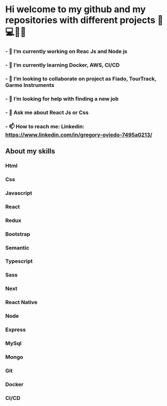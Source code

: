 # Hi welcome to my github and my repositories with different projects 👋 💻🧑‍💻

### - 🔭 I’m currently working on Reac Js and Node js
### - 🌱 I’m currently learning Docker, AWS, CI/CD
### - 👯 I’m looking to collaborate on project as Fiado, TourTrack, Garmo Instruments
### - 🤔 I’m looking for help with finding a new job
### - 💬 Ask me about React Js or Css
### - 📫 How to reach me: Linkedin: https://www.linkedin.com/in/gregory-oviedo-7495a0213/

## About my skills
### Html <img src="https://github.com/gregoryoviedo/portfolio/blob/main/assets/skills/html.png" width="16" />
### Css <img src="https://github.com/gregoryoviedo/portfolio/blob/main/assets/skills/css.png" width="16" />
### Javascript <img src="https://github.com/gregoryoviedo/portfolio/blob/main/assets/skills/javascript.png" width="16" />
### React <img src="https://github.com/gregoryoviedo/portfolio/blob/main/assets/skills/react.png" width="16" />
### Redux <img src="https://github.com/gregoryoviedo/portfolio/blob/main/assets/skills/redux.png" width="16" />

### Bootstrap <img src="https://github.com/gregoryoviedo/portfolio/blob/main/assets/skills/bootstrap.png" width="16" />
### Semantic <img src="https://github.com/gregoryoviedo/portfolio/blob/main/assets/skills/semantic.png" width="16" />
### Typescript <img src="https://github.com/gregoryoviedo/portfolio/blob/main/assets/skills/typescript.png" width="16" />
### Sass <img src="https://github.com/gregoryoviedo/portfolio/blob/main/assets/skills/sass.png" width="16" />
### Next <img src="https://github.com/gregoryoviedo/portfolio/blob/main/assets/skills/next.png" width="16" />

### React Native<img src="https://github.com/gregoryoviedo/portfolio/blob/main/assets/skills/react.png" width="16" />
### Node <img src="https://github.com/gregoryoviedo/portfolio/blob/main/assets/skills/node.png" width="16" />
### Express <img src="https://github.com/gregoryoviedo/portfolio/blob/main/assets/skills/express.png" width="16" />
### MySql <img src="https://github.com/gregoryoviedo/portfolio/blob/main/assets/skills/mysql.png" width="16" />
### Mongo <img src="https://github.com/gregoryoviedo/portfolio/blob/main/assets/skills/mongodb.png" width="16" />

### Git <img src="https://github.com/gregoryoviedo/portfolio/blob/main/assets/skills/git-icon.png" width="16" />
### Docker <img src="https://github.com/gregoryoviedo/portfolio/blob/main/assets/skills/docker.png" width="16" />
### CI/CD <img src="https://github.com/gregoryoviedo/portfolio/blob/main/assets/skills/ci-cd.png" width="16" />
<!--
**gregoryoviedo/gregoryoviedo** is a ✨ _special_ ✨ repository because its `README.md` (this file) appears on your GitHub profile.

Here are some ideas to get you started:

- 😄 Pronouns: ...
- ⚡ Fun fact: ...
-->
